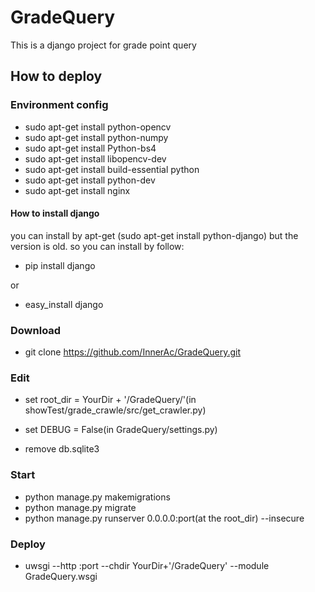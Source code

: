 # GradeQuery
This is a django project for grade point query

## How to deploy
### Environment config
- sudo apt-get install python-opencv
- sudo apt-get install python-numpy
- sudo apt-get install Python-bs4
- sudo apt-get install libopencv-dev
- sudo apt-get install build-essential python
- sudo apt-get install python-dev
- sudo apt-get install nginx
#### How to install django
you can install by apt-get  (sudo apt-get install python-django) but the version is old.
so you can install by follow:

- pip install django

or
- easy_install django

### Download
- git clone https://github.com/InnerAc/GradeQuery.git

### Edit
- set root_dir = YourDir + '/GradeQuery/'(in showTest/grade_crawle/src/get_crawler.py)
- set DEBUG = False(in GradeQuery/settings.py)

- remove db.sqlite3

### Start
- python manage.py makemigrations
- python manage.py migrate
- python manage.py runserver 0.0.0.0:port(at the root_dir) --insecure

### Deploy
- uwsgi --http :port --chdir YourDir+'/GradeQuery'  --module GradeQuery.wsgi